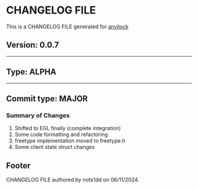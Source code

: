 # CHANGELOG FILE

This is a CHANGELOG FILE generated for [anvilock](https://github.com/muvilon/anvilock)

## Version: 0.0.7

---

## Type: **ALPHA**

---

## Commit type: **MAJOR**

### Summary of Changes

1. Shifted to EGL finally (complete integration)
2. Some code formatting and refactoring
3. freetype implementation moved to freetype.h
4. Some client state struct changes

## Footer

CHANGELOG FILE authored by nots1dd on 06/11/2024.
